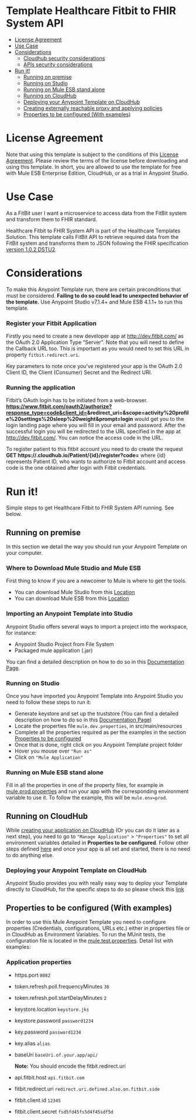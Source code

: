 # Template Healthcare Fitbit to FHIR System API

+ [License Agreement](#licenseagreement)
+ [Use Case](#usecase)
+ [Considerations](#considerations)
	* [Cloudhub security considerations](#cloudhubsecurityconsiderations)
	* [APIs security considerations](#apissecurityconsiderations)
+ [Run it!](#runit)
	* [Running on premise](#runonopremise)
	* [Running on Studio](#runonstudio)
	* [Running on Mule ESB stand alone](#runonmuleesbstandalone)
	* [Running on CloudHub](#runoncloudhub)
	* [Deploying your Anypoint Template on CloudHub](#deployingyouranypointtemplateoncloudhub)
	* [Creating externally reachable proxy and applying policies](#proxy)
	* [Properties to be configured (With examples)](#propertiestobeconfigured)

# License Agreement <a name="licenseagreement"/>
Note that using this template is subject to the conditions of this [License Agreement](AnypointTemplateLicense.pdf).
Please review the terms of the license before downloading and using this template. In short, you are allowed to use the template for free with Mule ESB Enterprise Edition, CloudHub, or as a trial in Anypoint Studio.

# Use Case <a name="usecase"/>

As a FitBit user I want a microservice to access data from the FitBit system and transform them to FHIR standard.

Healthcare Fitbit to FHIR System API is part of the Healthcare Templates Solution. This template calls FitBit API to retrieve required data from the FitBit system and transforms them to JSON following the FHIR specification [version 1.0.2 DSTU2](https://www.hl7.org/FHIR/DSTU2/index.html).

# Considerations <a name="considerations"/>

To make this Anypoint Template run, there are certain preconditions that must be considered. **Failing to do so could lead to unexpected behavior of the template.**
Use Anypoint Studio v7.1.4+ and Mule ESB 4.1.1+ to run this template.

### Register your Fitbit Application

Firstly you need to create a new developer app at http://dev.fitbit.com/ as  the OAuth 2.0 Application Type “Server”. Note that you will need to define the Callback URL too. This is important as you would need to set this URL in property `fitbit.redirect.uri`.

Key parameters to note once you’ve registered your app is the OAuth 2.0 Client ID, the Client (Consumer) Secret and the Redirect URI.

### Running the application

Fitbit’s OAuth login has to be initiated from a web-browser.
**https://www.fitbit.com/oauth2/authorize?response_type=code&client_id=<your-client-id>&redirect_uri=<your-redirect-uri>&scope=activity%20profile%20settings%20sleep%20weight&prompt=login** would get you to the login landing page where you will fill in your email and password. After the successful login you will be redirected to the URL specified in the app at http://dev.fitbit.com/. You can notice the access code in the URL.

To register patient to this fitbit account you need to do create the request **GET https://<your-app-domain>.cloudhub.io/Patient/{id}/register?code=<your-access-code>** where {id} represents Patient ID, who wants to authorize to Fitbit account and access code is the one obtained after login with Fitbit credentials.

# Run it! <a name="runit"/>

Simple steps to get Healthcare Fitbit to FHIR System API running.
See below.

## Running on premise <a name="runonopremise"/>

In this section we detail the way you should run your Anypoint Template on your computer.

### Where to Download Mule Studio and Mule ESB

First thing to know if you are a newcomer to Mule is where to get the tools.

+ You can download Mule Studio from this [Location](http://www.mulesoft.com/platform/mule-studio)
+ You can download Mule ESB from this [Location](http://www.mulesoft.com/platform/soa/mule-esb-open-source-esb)

### Importing an Anypoint Template into Studio

Anypoint Studio offers several ways to import a project into the workspace, for instance:

+ Anypoint Studio Project from File System
+ Packaged mule application (.jar)

You can find a detailed description on how to do so in this [Documentation Page](http://www.mulesoft.org/documentation/display/current/Importing+and+Exporting+in+Studio).

### Running on Studio <a name="runonstudio"/>

Once you have imported you Anypoint Template into Anypoint Studio you need to follow these steps to run it:

+ Generate keystore and set up the truststore (You can find a detailed description on how to do so in this [Documentation Page](https://docs.mulesoft.com/mule4-user-guide/v/4.1/tls-configuration#keystores-and-truststores))
+ Locate the properties file `mule.dev.properties`, in src/main/resources
+ Complete all the properties required as per the examples in the section [Properties to be configured](#propertiestobeconfigured)
+ Once that is done, right click on you Anypoint Template project folder
+ Hover you mouse over `"Run as"`
+ Click on  `"Mule Application"`

### Running on Mule ESB stand alone <a name="runonmuleesbstandalone"/>

Fill in all the properties in one of the property files, for example in [mule.prod.properties](../master/src/main/resources/mule.prod.properties) and run your app with the corresponding environment variable to use it. To follow the example, this will be `mule.env=prod`.

## Running on CloudHub <a name="runoncloudhub"/>

While [creating your application on CloudHub](http://www.mulesoft.org/documentation/display/current/Hello+World+on+CloudHub) (Or you can do it later as a next step), you need to go to `"Manage Application"` > `"Properties"` to set all environment variables detailed in **Properties to be configured**.
Follow other steps defined [here](#runonpremise) and once your app is all set and started, there is no need to do anything else.

### Deploying your Anypoint Template on CloudHub <a name="deployingyouranypointtemplateoncloudhub"/>

Anypoint Studio provides you with really easy way to deploy your Template directly to CloudHub, for the specific steps to do so please check this [link](http://www.mulesoft.org/documentation/display/current/Deploying+Mule+Applications#DeployingMuleApplications-DeploytoCloudHub)

## Properties to be configured (With examples) <a name="propertiestobeconfigured"/>

In order to use this Mule Anypoint Template you need to configure properties (Credentials, configurations, URLs etc.) either in properties file or in CloudHub as Environment Variables. To run the MUnit tests, the configuration file is located in the [mule.test.properties](../src/test/resources/mule.test.properties). Detail list with examples:

### Application properties

+ https.port `8082`
+ token.refresh.poll.frequencyMinutes `30`
+ token.refresh.poll.startDelayMinutes `2`

+ keystore.location `keystore.jks`
+ keystore.password `password1234`
+ key.password `password1234`
+ key.alias `alias`

+ baseUri `baseUri.of.your.app/api/`

	**Note:** You should encode the fitbit.redirect.uri
	
+ api.fitbit.host `api.fitbit.com`
+ fitbit.redirect.uri `redirect.uri.defined.also.on.fitbit.side`
+ fitbit.client.id `12345`
+ fitbit.client.secret `fsd5fd45fs5d4f45sdf5d`